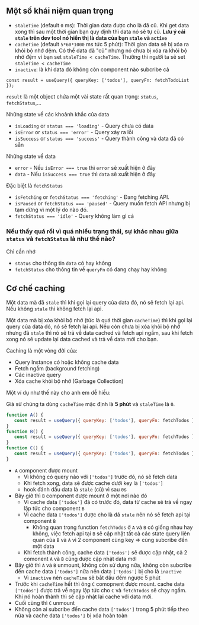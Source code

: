 ## Một số khái niệm quan trọng

-  `staleTime` (default `0` ms): Thời gian data được cho là đã cũ. Khi get data xong thì sau một thời gian bạn quy định thì data nó sẽ tự cũ. **Lưu ý cái `stale` trên dev tool nó hiển thị là data của bạn `stale` và `active`**
-  `cacheTime` (default `5*60*1000` ms tức 5 phút): Thời gian data sẽ bị xóa ra khỏi bộ nhớ đệm. Có thể data đã "cũ" nhưng nó chưa bị xóa ra khỏi bộ nhớ đệm vì bạn set `staleTime < cacheTime`. Thường thì người ta sẽ set `staleTime < cacheTime`
-  `inactive`: là khi data đó không còn component nào subcribe cả

```tsx
const result = useQuery({ queryKey: ['todos'], queryFn: fetchTodoList });
```

`result` là một object chứa một vài state rất quan trọng: `status`, `fetchStatus`,...

Những state về các khoảnh khắc của data

-  `isLoading` or `status === 'loading'` - Query chưa có data
-  `isError` or `status === 'error'` - Query xảy ra lỗi
-  `isSuccess` or `status === 'success'` - Query thành công và data đã có sẵn

Những state về data

-  `error` - Nếu `isError === true` thì `error` sẽ xuất hiện ở đây
-  `data` - Nếu `isSuccess === true` thì `data` sẽ xuất hiện ở đây

Đặc biệt là `fetchStatus`

-  `isFetching` or `fetchStatus === 'fetching'` - Đang fetching API.
-  `isPaused` or `fetchStatus === 'paused'` - Query muốn fetch API nhưng bị tạm dừng vì một lý do nào đó.
-  `fetchStatus === 'idle'` - Query không làm gì cả

### Nếu thấy quá rối vì quá nhiều trạng thái, sự khác nhau giữa `status` và `fetchStatus` là như thế nào?

Chỉ cần nhớ

-  `status` cho thông tin `data` có hay không
-  `fetchStatus` cho thông tin về `queryFn` có đang chạy hay không

## Cơ chế caching

Một data mà đã `stale` thì khi gọi lại query của data đó, nó sẽ fetch lại api. Nếu không `stale` thì không fetch lại api.

Một data mà bị xóa khỏi bộ nhớ (tức là quá thời gian `cacheTime`) thì khi gọi lại query của data đó, nó sẽ fetch lại api. Nếu còn chưa bị xóa khỏi bộ nhớ nhưng đã `stale` thì nó sẽ trả về data cached và fetch api ngầm, sau khi fetch xong nó sẽ update lại data cached và trả về data mới cho bạn.

Caching là một vòng đời của:

-  Query Instance có hoặc không cache data
-  Fetch ngầm (background fetching)
-  Các inactive query
-  Xóa cache khỏi bộ nhớ (Garbage Collection)

Một ví dụ như thế này cho anh em dễ hiều:

Giả sử chúng ta dùng `cacheTime` mặc định là **5 phút** và `staleTime` là `0`.

```jsx
function A() {
   const result = useQuery({ queryKey: ['todos'], queryFn: fetchTodos });
}
function B() {
   const result = useQuery({ queryKey: ['todos'], queryFn: fetchTodos });
}
function C() {
   const result = useQuery({ queryKey: ['todos'], queryFn: fetchTodos });
}
```

-  `A` component được mount
   -  Vì không có query nào với `['todos']` trước đó, nó sẽ fetch data
   -  Khi fetch xong, data sẽ được cache dưới key là `['todos']`
   -  hook đánh dấu data là `stale` (cũ) vì sau `0`s
-  Bây giờ thì `B` component được mount ở một nơi nào đó
   -  Vì cache data `['todos']` đã có trước đó, data từ cache sẽ trả về ngay lập tức cho component `B`
   -  Vì cache data `['todos']` được cho là đã `stale` nên nó sẽ fetch api tại component `B`
      -  Không quan trọng function `fetchTodos` ở `A` và `B` có giống nhau hay không, việc fetch api tại `B` sẽ cập nhật tất cả các state query liên quan của `B` và `A` vì 2 component cùng key => cùng subcribe đến một data
   -  Khi fetch thành công, cache data `['todos']` sẽ được cập nhật, cả 2 comonent `A` và `B` cũng được cập nhật data mới
-  Bây giờ thì `A` và `B` unmount, không còn sử dụng nữa, không còn subcribe đến cache data `['todos']` nữa nên data `['todos']` bị cho là `inactive`
   -  Vì `inactive` nên `cacheTime` sẽ bắt đầu đếm ngược 5 phút
-  Trước khi `cacheTime` hết thì ông `C` comopnent được mount. cache data `['todos']` được trả về ngay lập tức cho `C` và `fetchTodos` sẽ chạy ngầm. Khi nó hoàn thành thì sẽ cập nhật lại cache với data mới.
-  Cuối cùng thì `C` unmount
-  Không còn ai subcribe đến cache data `['todos']` trong 5 phút tiếp theo nữa và cache data `['todos']` bị xóa hoàn toàn
